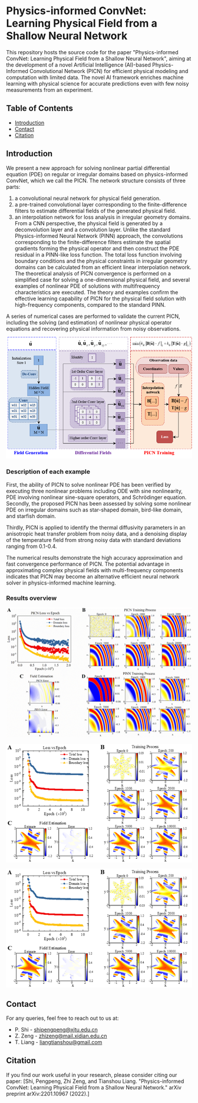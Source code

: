 # Physics-informed ConvNet: Learning Physical Field from a Shallow Neural Network

This repository hosts the source code for the paper "Physics-informed ConvNet: Learning Physical Field from a Shallow Neural Network", aiming at the development of a novel Artificial Intelligence (AI)-based Physics-Informed Convolutional Network (PICN) for efficient physical modeling and computation with limited data. The novel AI framework enriches machine learning with physical science for accurate predictions even with few noisy measurements from an experiment.

## Table of Contents
- [Introduction](#introduction)
- [Contact](#contact)
- [Citation](#citation)

## Introduction
We present a new approach for solving nonlinear partial differential equation (PDE) on regular or irregular domains based on physics-informed ConvNet, which we call the PICN. 
The network structure consists of three parts: 
1) a convolutional neural network for physical field generation.
2) a pre-trained convolutional layer corresponding to the finite-difference filters to estimate differential fields of the generated physical field. 
3) an interpolation network for loss analysis in irregular geometry domains. 
From a CNN perspective, the physical field is generated by a deconvolution layer and a convolution layer. Unlike the standard Physics-informed Neural Network (PINN) approach, the convolutions corresponding to the finite-difference filters estimate the spatial gradients forming the physical operator and then construct the PDE residual in a PINN-like loss function. The total loss function involving boundary conditions and the physical constraints in irregular geometry domains can be calculated from an efficient linear interpolation network. The theoretical analysis of PICN convergence is performed on a simplified case for solving a one-dimensional physical field, and several examples of nonlinear PDE of solutions with multifrequency characteristics are executed. The theory and examples confirm the effective learning capability of PICN for the physical field solution with high-frequency components, compared to the standard PINN. 

A series of numerical cases are performed to validate the current PICN, including the solving (and estimation) of nonlinear physical operator equations and recovering physical information from noisy observations.

![The basic diagram structure of PICN](PICN.png "The basic diagram structure of PICN")
 
### Description of each example
First, the ability of PICN to solve nonlinear PDE has been verified by executing three nonlinear problems including ODE with sine nonlinearity, PDE involving nonlinear sine-square operators, and Schrödinger equation. 
Secondly, the proposed PICN has been assessed by solving some nonlinear PDE on irregular domains such as star-shaped domain, bird-like domain, and starfish domain. 

Thirdly, PICN is applied to identify the thermal diffusivity parameters in an anisotropic heat transfer problem from noisy data, and a denoising display of the temperature field from strong noisy data with standard deviations ranging from 0.1-0.4.

The numerical results demonstrate the high accuracy approximation and fast convergence performance of PICN. The potential advantage in approximating complex physical fields with multi-frequency components indicates that PICN may become an alternative efficient neural network solver in physics-informed machine learning.

### Results overview

![Solving nonlinear problems](Results1.png "Solving nonlinear problems")

![Solving irregular domain problems](Results2.png "Solving irregular domain problems")

![Solving denoising problems](Results2.png "Solving denoising problems")

## Contact
For any queries, feel free to reach out to us at:
* P. Shi - shipengpeng@xjtu.edu.cn
* Z. Zeng - zhizeng@mail.xidian.edu.cn
* T. Liang - liangtianshou@gmail.com

## Citation
If you find our work useful in your research, please consider citing our paper:
[Shi, Pengpeng, Zhi Zeng, and Tianshou Liang. "Physics-informed ConvNet: Learning Physical Field from a Shallow Neural Network." arXiv preprint arXiv:2201.10967 (2022).]
